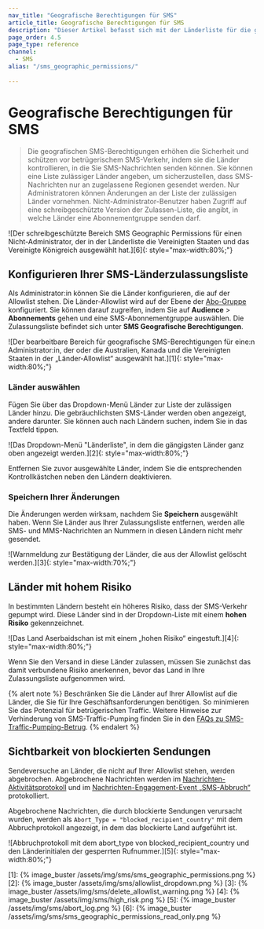 ```yaml
---
nav_title: "Geografische Berechtigungen für SMS"
article_title: Geografische Berechtigungen für SMS
description: "Dieser Artikel befasst sich mit der Länderliste für die geografischen SMS-Berechtigungen, mit der Sie festlegen können, in welche Länder SMS zugestellt werden können."
page_order: 4.5
page_type: reference
channel:
  - SMS
alias: "/sms_geographic_permissions/"
  
---
```


# Geografische Berechtigungen für SMS

> Die geografischen SMS-Berechtigungen erhöhen die Sicherheit und schützen vor betrügerischem SMS-Verkehr, indem sie die Länder kontrollieren, in die Sie SMS-Nachrichten senden können. Sie können eine Liste zulässiger Länder angeben, um sicherzustellen, dass SMS-Nachrichten nur an zugelassene Regionen gesendet werden. Nur Administratoren können Änderungen an der Liste der zulässigen Länder vornehmen. Nicht-Administrator-Benutzer haben Zugriff auf eine schreibgeschützte Version der Zulassen-Liste, die angibt, in welche Länder eine Abonnementgruppe senden darf.

![Der schreibgeschützte Bereich SMS Geographic Permissions für einen Nicht-Administrator, der in der Länderliste die Vereinigten Staaten und das Vereinigte Königreich ausgewählt hat.][6]{: style="max-width:80%;"}

## Konfigurieren Ihrer SMS-Länderzulassungsliste

Als Administrator:in können Sie die Länder konfigurieren, die auf der Allowlist stehen. Die Länder-Allowlist wird auf der Ebene der [Abo-Gruppe]({{site.baseurl}}/user_guide/message_building_by_channel/sms/sms_subscription_group/) konfiguriert. Sie können darauf zugreifen, indem Sie auf **Audience** > **Abonnements** gehen und eine SMS-Abonnementgruppe auswählen. Die Zulassungsliste befindet sich unter **SMS Geografische Berechtigungen**.

![Der bearbeitbare Bereich für geografische SMS-Berechtigungen für eine:n Administrator:in, der oder die Australien, Kanada und die Vereinigten Staaten in der „Länder-Allowlist“ ausgewählt hat.][1]{: style="max-width:80%;"}

### Länder auswählen

Fügen Sie über das Dropdown-Menü Länder zur Liste der zulässigen Länder hinzu. Die gebräuchlichsten SMS-Länder werden oben angezeigt, andere darunter. Sie können auch nach Ländern suchen, indem Sie in das Textfeld tippen.

![Das Dropdown-Menü "Länderliste", in dem die gängigsten Länder ganz oben angezeigt werden.][2]{: style="max-width:80%;"}

Entfernen Sie zuvor ausgewählte Länder, indem Sie die entsprechenden Kontrollkästchen neben den Ländern deaktivieren.

### Speichern Ihrer Änderungen

Die Änderungen werden wirksam, nachdem Sie **Speichern** ausgewählt haben. Wenn Sie Länder aus Ihrer Zulassungsliste entfernen, werden alle SMS- und MMS-Nachrichten an Nummern in diesen Ländern nicht mehr gesendet.

![Warnmeldung zur Bestätigung der Länder, die aus der Allowlist gelöscht werden.][3]{: style="max-width:70%;"}

## Länder mit hohem Risiko

In bestimmten Ländern besteht ein höheres Risiko, dass der SMS-Verkehr gepumpt wird. Diese Länder sind in der Dropdown-Liste mit einem **hohen Risiko** gekennzeichnet.

![Das Land Aserbaidschan ist mit einem „hohen Risiko“ eingestuft.][4]{: style="max-width:80%;"}

Wenn Sie den Versand in diese Länder zulassen, müssen Sie zunächst das damit verbundene Risiko anerkennen, bevor das Land in Ihre Zulassungsliste aufgenommen wird.

{% alert note %}
Beschränken Sie die Länder auf Ihrer Allowlist auf die Länder, die Sie für Ihre Geschäftsanforderungen benötigen. So minimieren Sie das Potenzial für betrügerischen Traffic. Weitere Hinweise zur Verhinderung von SMS-Traffic-Pumping finden Sie in den [FAQs zu SMS-Traffic-Pumping-Betrug]({{site.baseurl}}/sms_traffic_pumping_fraud/).
{% endalert %}

## Sichtbarkeit von blockierten Sendungen

Sendeversuche an Länder, die nicht auf Ihrer Allowlist stehen, werden abgebrochen. Abgebrochene Nachrichten werden im [Nachrichten-Aktivitätsprotokoll]({{site.baseurl}}/user_guide/administrative/app_settings/message_activity_log_tab/) und im [Nachrichten-Engagement-Event „SMS-Abbruch“]({{site.baseurl}}/user_guide/data_and_analytics/braze_currents/event_glossary/message_engagement_events/) protokolliert. 

Abgebrochene Nachrichten, die durch blockierte Sendungen verursacht wurden, werden als `Abort_Type = "blocked_recipient_country"` mit dem Abbruchprotokoll angezeigt, in dem das blockierte Land aufgeführt ist.

![Abbruchprotokoll mit dem abort_type von blocked_recipient_country und den Länderinitialen der gesperrten Rufnummer.][5]{: style="max-width:80%;"}

[1]: {% image_buster /assets/img/sms/sms_geographic_permissions.png %}
[2]: {% image_buster /assets/img/sms/allowlist_dropdown.png %}
[3]: {% image_buster /assets/img/sms/delete_allowlist_warning.png %}
[4]: {% image_buster /assets/img/sms/high_risk.png %}
[5]: {% image_buster /assets/img/sms/abort_log.png %}
[6]: {% image_buster /assets/img/sms/sms_geographic_permissions_read_only.png %}